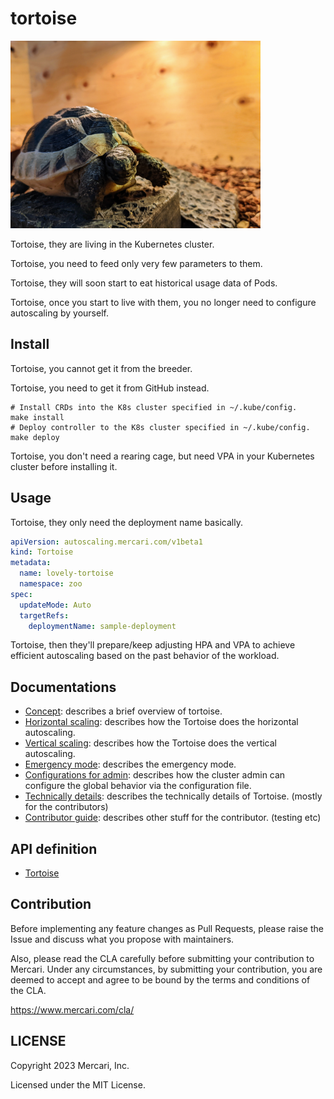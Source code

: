 # tortoise

<img alt="Tortoise" src="docs/images/tortoise_big.jpg" width="400px"/> 

Tortoise, they are living in the Kubernetes cluster. 

Tortoise, you need to feed only very few parameters to them.

Tortoise, they will soon start to eat historical usage data of Pods.

Tortoise, once you start to live with them, you no longer need to configure autoscaling by yourself.

## Install

Tortoise, you cannot get it from the breeder.

Tortoise, you need to get it from GitHub instead.

```shell
# Install CRDs into the K8s cluster specified in ~/.kube/config.
make install
# Deploy controller to the K8s cluster specified in ~/.kube/config.
make deploy
```

Tortoise, you don't need a rearing cage, but need VPA in your Kubernetes cluster before installing it.

## Usage

Tortoise, they only need the deployment name basically.

```yaml
apiVersion: autoscaling.mercari.com/v1beta1
kind: Tortoise
metadata:
  name: lovely-tortoise
  namespace: zoo
spec:
  updateMode: Auto
  targetRefs:
    deploymentName: sample-deployment
```

Tortoise, then they'll prepare/keep adjusting HPA and VPA to achieve efficient autoscaling based on the past behavior of the workload.

## Documentations 

- [Concept](./docs/concept.md): describes a brief overview of tortoise.
- [Horizontal scaling](./docs/horizontal.md): describes how the Tortoise does the horizontal autoscaling.
- [Vertical scaling](./docs/vertical.md): describes how the Tortoise does the vertical autoscaling.
- [Emergency mode](./docs/emergency.md): describes the emergency mode.
- [Configurations for admin](./docs/configuration.md): describes how the cluster admin can configure the global behavior via the configuration file. 
- [Technically details](./docs/internal.md): describes the technically details of Tortoise. (mostly for the contributors)
- [Contributor guide](./docs/contributor-guide.md): describes other stuff for the contributor. (testing etc)

## API definition

- [Tortoise](./api/v1beta1/tortoise_types.go)

## Contribution

Before implementing any feature changes as Pull Requests,
please raise the Issue and discuss what you propose with maintainers.

Also, please read the CLA carefully before submitting your contribution to Mercari. 
Under any circumstances, by submitting your contribution, 
you are deemed to accept and agree to be bound by the terms and conditions of the CLA.

https://www.mercari.com/cla/

## LICENSE

Copyright 2023 Mercari, Inc.

Licensed under the MIT License.
